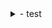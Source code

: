 <details markdown="3">
    <summary>- test</summary>
    <div markdown="4">    
    
        - [1to25Game](https://github.com/mirkhan1218/smhrd/tree/main/Learning%20Code/AndroidStudioProjects/1to25Game)
        - [Ex1004](https://github.com/mirkhan1218/smhrd/tree/main/Learning%20Code/AndroidStudioProjects/Ex1004)
        - [Ex10052](https://github.com/mirkhan1218/smhrd/tree/main/Learning%20Code/AndroidStudioProjects/Ex10052)
        - [Ex1006](https://github.com/mirkhan1218/smhrd/tree/main/Learning%20Code/AndroidStudioProjects/Ex1006)

    </div>
</details>
